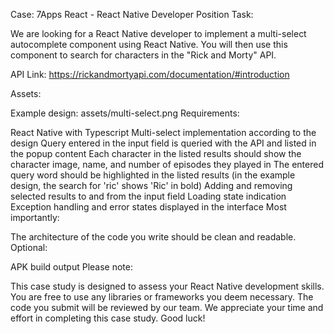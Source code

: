 
Case: 7Apps React - React Native Developer Position
Task:

We are looking for a React Native developer to implement a multi-select autocomplete component using React Native. You will then use this component to search for characters in the "Rick and Morty" API.

API Link: https://rickandmortyapi.com/documentation/#introduction

Assets:

Example design: assets/multi-select.png
Requirements:

React Native with Typescript
Multi-select implementation according to the design
Query entered in the input field is queried with the API and listed in the popup content
Each character in the listed results should show the character image, name, and number of episodes they played in
The entered query word should be highlighted in the listed results (in the example design, the search for 'ric' shows 'Ric' in bold)
Adding and removing selected results to and from the input field
Loading state indication
Exception handling and error states displayed in the interface
Most importantly:

The architecture of the code you write should be clean and readable.
Optional:

APK build output
Please note:

This case study is designed to assess your React Native development skills.
You are free to use any libraries or frameworks you deem necessary.
The code you submit will be reviewed by our team.
We appreciate your time and effort in completing this case study.
Good luck!
